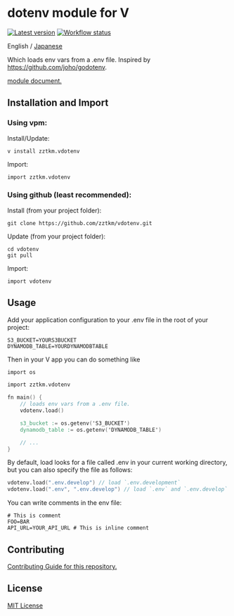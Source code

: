 # dotenv module for V

[![Latest version][version-badge]][version-url] [![Workflow status][workflow-badge]][workflow-url]

English
/ [Japanese](./docs/README_ja.md)

Which loads env vars from a .env file.
Inspired by https://github.com/joho/godotenv.


[module document.](docs/vdotenv.md)

## Installation and Import

### Using vpm:

Install/Update:
```
v install zztkm.vdotenv
```

Import:
```v
import zztkm.vdotenv
```

### Using github (least recommended):

Install (from your project folder):
```
git clone https://github.com/zztkm/vdotenv.git
```

Update (from your project folder):
```
cd vdotenv
git pull
```

Import:
```
import vdotenv
```

## Usage

Add your application configuration to your .env file in the root of your project:
```
S3_BUCKET=YOURS3BUCKET
DYNAMODB_TABLE=YOURDYNAMODBTABLE
```

Then in your V app you can do something like

```v
import os

import zztkm.vdotenv

fn main() {
    // loads env vars from a .env file.
    vdotenv.load()

    s3_bucket := os.getenv('S3_BUCKET')
    dynamodb_table := os.getenv('DYNAMODB_TABLE')

    // ...
}
```
By default, load looks for a file called .env in your current working directory, but you can also specify the file as follows:
```v
vdotenv.load(".env.develop") // load `.env.development`
vdotenv.load(".env", ".env.develop") // load `.env` and `.env.develop`
```

You can write comments in the env file:
```
# This is comment
FOO=BAR
API_URL=YOUR_API_URL # This is inline comment
```

## Contributing

[Contributing Guide for this repository.](docs/CONTRIBUTING.md)

## License

[MIT License](LICENSE.txt)

[docs]: https://github.com/zztkm/vdotenv
[version-badge]: https://img.shields.io/github/v/release/zztkm/vdotenv?logo=github&logoColor=white
[version-url]: https://github.com/zztkm/vdotenv/releases/latest
[workflow-badge]: https://img.shields.io/github/workflow/status/zztkm/vdotenv/CI?label=test&logo=github&logoColor=white
[workflow-url]: https://github.com/zztkm/vdotenv/actions?query=workflow%3ACI
